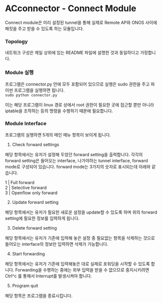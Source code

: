 # ACconnector - Connect Module

Connect module은 미리 설정된 tunnel을 통해 실제로 Remote AP와 ONOS 사이에 패킷을 주고 받을 수 있도록 하는 모듈입니다.

### Topology
네트워크 구성은 제일 상위에 있는 README 파일에 설명한 것과 동일하다고 가정합니다.

### Module 실행
프로그램은 connector.py 안에 모두 포함되어 있으므로 실행은 sudo 권한을 주고 파이썬 프로그램을 실행하면 됩니다.  
`sudo python connector.py`

이는 해당 프로그램이 linux 경로 상에서 root 권한이 필요한 곳에 접근할 뿐만 아니라 iptable을 조작하는 등의 명령을 수행하기 때문에 필요합니다.

### Module Interface
프로그램의 실행하면 5개의 메인 메뉴 항목이 보이게 됩니다. 

1. Check forward settings

  해당 항목에서는 유저가 설정해 두었던 forward setting을 출력합니다.
  각각의 forward setting은 들어오는 interface, 나가야하는 tunnel interface, forward mode로 구성되어 있습니다.
  forward mode는 3가지의 숫자로 표시되는데 아래와 같습니다.

  1 | Full forward  
  2 | Selective forward  
  3 | Openflow only forward  
  
2. Update forward setting

  해당 항목에서는 유저가 필요한 새로운 설정을 update할 수 있도록 하며 위의 forward setting에 필요한 정보를 입력하게 됩니다.
  
3. Delete forward setting

  해당 항목에서는 유저가 기존에 입력해 놓은 설정 중 필요없는 항목을 삭제하는 것으로 들어오는 interface의 정보만 입력하면 삭제가 가능합니다.
  
4. Start forwarding
  
  해당 항목에서는 유저가 기존에 입력해놓은 대로 실제로 포워딩을 시작할 수 있도록 합니다. Forwarding을 수행하는 중에는 외부 입력을 받을 수 없으므로 중지시키려면 Ctrl^c 를 통해서 Interrupt를 발생시켜야 합니다.
  
5. Program quit
  
  해당 항목은 프로그램을 종료시킵니다.
